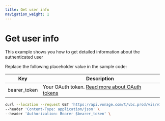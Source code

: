 ```yaml
---
title: Get user info
navigation_weight: 1
---
```


# Get user info

This example shows you how to get detailed information about the authenticated user

Replace the following placeholder value in the sample code:

| Key        | Description                                                                                            |
|------------|--------------------------------------------------------------------------------------------------------|
| bearer_token | Your OAuth token. [Read more about OAuth tokens](/concepts/guides/create-an-access-token) |


``` bash
curl --location --request GET 'https://api.vonage.com/t/vbc.prod/vis/v1/self' \
--header 'Content-Type: application/json' \
--header 'Authorization: Bearer $bearer_token' \
```
